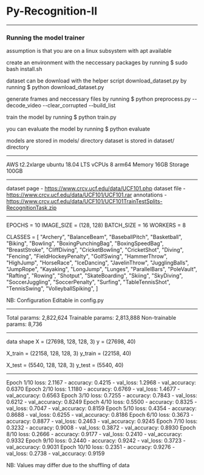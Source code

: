# Py-Recognition-II

--------------------------------------------------

### Running the model trainer
assumption is that you are on a linux subsystem with apt available

create an environment with the neccessary packages by running
$ sudo bash install.sh

dataset can be download with the helper script download_dataset.py by running
$ python download_dataset.py

generate frames and neccessary files by running
$ python preprocess.py --decode_video --clear_corrupted --build_list

train the model by running
$ python train.py

you can evaluate the model by running
$ python evaluate

models are stored in models/ directory
dataset is stored in dataset/ directory

--------------------------------------------------

AWS t2.2xlarge
ubuntu 18.04 LTS
vCPUs 8
arm64
Memory 16GB
Storage 100GB

--------------------------------------------------

dataset page - https://www.crcv.ucf.edu/data/UCF101.php
dataset file - https://www.crcv.ucf.edu/data/UCF101/UCF101.rar
annotations  - https://www.crcv.ucf.edu/data/UCF101/UCF101TrainTestSplits-RecognitionTask.zip

--------------------------------------------------

EPOCHS = 10
IMAGE_SIZE = (128, 128)
BATCH_SIZE = 16
WORKERS = 8

CLASSES = [
	"Archery",
	"BalanceBeam",
	"BaseballPitch",
	"Basketball",
	"Biking",
	"Bowling",
	"BoxingPunchingBag",
	"BoxingSpeedBag",
	"BreastStroke",
	"CliffDiving",
	"CricketBowling",
	"CricketShot",
	"Diving",
	"Fencing",
	"FieldHockeyPenalty",
	"GolfSwing",
	"HammerThrow",
	"HighJump",
	"HorseRace",
	"IceDancing",
	"JavelinThrow",
	"JugglingBalls",
	"JumpRope",
	"Kayaking",
	"LongJump",
	"Lunges",
	"ParallelBars",
	"PoleVault",
	"Rafting",
	"Rowing",
	"Shotput",
	"SkateBoarding",
	"Skiing",
	"SkyDiving",
	"SoccerJuggling",
	"SoccerPenalty",
	"Surfing",
	"TableTennisShot",
	"TennisSwing",
	"VolleyballSpiking",
]

NB: Configuration Editable in config.py

--------------------------------------------------

Total params: 2,822,624
Trainable params: 2,813,888
Non-trainable params: 8,736

--------------------------------------------------

data shape
X = (27698, 128, 128, 3)
y = (27698, 40)

X_train = (22158, 128, 128, 3)
y_train = (22158, 40)

X_test = (5540, 128, 128, 3)
y_test = (5540, 40)

--------------------------------------------------

Epoch 1/10    loss: 2.1167 - accuracy: 0.4215 - val_loss: 1.2968 - val_accuracy: 0.6370
Epoch 2/10    loss: 1.1180 - accuracy: 0.6769 - val_loss: 1.4677 - val_accuracy: 0.6563
Epoch 3/10    loss: 0.7255 - accuracy: 0.7843 - val_loss: 0.6212 - val_accuracy: 0.8249
Epoch 4/10    loss: 0.5500 - accuracy: 0.8325 - val_loss: 0.7047 - val_accuracy: 0.8159
Epoch 5/10    loss: 0.4354 - accuracy: 0.8688 - val_loss: 0.6255 - val_accuracy: 0.8186
Epoch 6/10    loss: 0.3673 - accuracy: 0.8877 - val_loss: 0.2463 - val_accuracy: 0.9245
Epoch 7/10    loss: 0.3232 - accuracy: 0.9008 - val_loss: 0.3872 - val_accuracy: 0.8930
Epoch 8/10    loss: 0.2666 - accuracy: 0.9177 - val_loss: 0.2410 - val_accuracy: 0.9332
Epoch 9/10    loss: 0.2440 - accuracy: 0.9242 - val_loss: 0.3723 - val_accuracy: 0.9031
Epoch 10/10   loss: 0.2351 - accuracy: 0.9276 - val_loss: 0.2738 - val_accuracy: 0.9159


NB: Values may differ due to the shuffling of data